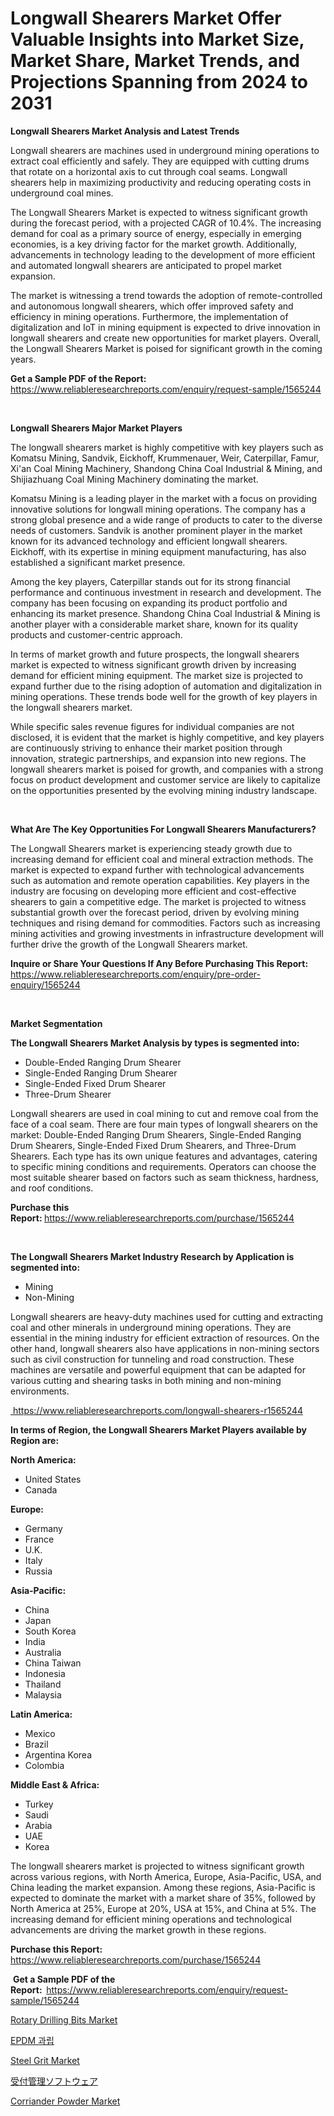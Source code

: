 <p><h1>Longwall Shearers Market Offer Valuable Insights into Market Size, Market Share, Market Trends, and Projections Spanning from 2024 to 2031</h1></p><p><strong>Longwall Shearers Market Analysis and Latest Trends</strong></p>
<p><p>Longwall shearers are machines used in underground mining operations to extract coal efficiently and safely. They are equipped with cutting drums that rotate on a horizontal axis to cut through coal seams. Longwall shearers help in maximizing productivity and reducing operating costs in underground coal mines.</p><p>The Longwall Shearers Market is expected to witness significant growth during the forecast period, with a projected CAGR of 10.4%. The increasing demand for coal as a primary source of energy, especially in emerging economies, is a key driving factor for the market growth. Additionally, advancements in technology leading to the development of more efficient and automated longwall shearers are anticipated to propel market expansion.</p><p>The market is witnessing a trend towards the adoption of remote-controlled and autonomous longwall shearers, which offer improved safety and efficiency in mining operations. Furthermore, the implementation of digitalization and IoT in mining equipment is expected to drive innovation in longwall shearers and create new opportunities for market players. Overall, the Longwall Shearers Market is poised for significant growth in the coming years.</p></p>
<p><strong>Get a Sample PDF of the Report:&nbsp;</strong> <a href="https://www.reliableresearchreports.com/enquiry/request-sample/1565244">https://www.reliableresearchreports.com/enquiry/request-sample/1565244</a></p>
<p>&nbsp;</p>
<p><strong>Longwall Shearers Major Market Players</strong></p>
<p><p>The longwall shearers market is highly competitive with key players such as Komatsu Mining, Sandvik, Eickhoff, Krummenauer, Weir, Caterpillar, Famur, Xi'an Coal Mining Machinery, Shandong China Coal Industrial & Mining, and Shijiazhuang Coal Mining Machinery dominating the market. </p><p>Komatsu Mining is a leading player in the market with a focus on providing innovative solutions for longwall mining operations. The company has a strong global presence and a wide range of products to cater to the diverse needs of customers. Sandvik is another prominent player in the market known for its advanced technology and efficient longwall shearers. Eickhoff, with its expertise in mining equipment manufacturing, has also established a significant market presence.</p><p>Among the key players, Caterpillar stands out for its strong financial performance and continuous investment in research and development. The company has been focusing on expanding its product portfolio and enhancing its market presence. Shandong China Coal Industrial & Mining is another player with a considerable market share, known for its quality products and customer-centric approach.</p><p>In terms of market growth and future prospects, the longwall shearers market is expected to witness significant growth driven by increasing demand for efficient mining equipment. The market size is projected to expand further due to the rising adoption of automation and digitalization in mining operations. These trends bode well for the growth of key players in the longwall shearers market.</p><p>While specific sales revenue figures for individual companies are not disclosed, it is evident that the market is highly competitive, and key players are continuously striving to enhance their market position through innovation, strategic partnerships, and expansion into new regions. The longwall shearers market is poised for growth, and companies with a strong focus on product development and customer service are likely to capitalize on the opportunities presented by the evolving mining industry landscape.</p></p>
<p>&nbsp;</p>
<p><strong>What Are The Key Opportunities For Longwall Shearers Manufacturers?</strong></p>
<p><p>The Longwall Shearers market is experiencing steady growth due to increasing demand for efficient coal and mineral extraction methods. The market is expected to expand further with technological advancements such as automation and remote operation capabilities. Key players in the industry are focusing on developing more efficient and cost-effective shearers to gain a competitive edge. The market is projected to witness substantial growth over the forecast period, driven by evolving mining techniques and rising demand for commodities. Factors such as increasing mining activities and growing investments in infrastructure development will further drive the growth of the Longwall Shearers market.</p></p>
<p><strong>Inquire or Share Your Questions If Any Before Purchasing This Report:</strong> <a href="https://www.reliableresearchreports.com/enquiry/pre-order-enquiry/1565244">https://www.reliableresearchreports.com/enquiry/pre-order-enquiry/1565244</a></p>
<p>&nbsp;</p>
<p><strong>Market Segmentation</strong></p>
<p><strong>The Longwall Shearers Market Analysis by types is segmented into:</strong></p>
<p><ul><li>Double-Ended Ranging Drum Shearer</li><li>Single-Ended Ranging Drum Shearer</li><li>Single-Ended Fixed Drum Shearer</li><li>Three-Drum Shearer</li></ul></p>
<p><p>Longwall shearers are used in coal mining to cut and remove coal from the face of a coal seam. There are four main types of longwall shearers on the market: Double-Ended Ranging Drum Shearers, Single-Ended Ranging Drum Shearers, Single-Ended Fixed Drum Shearers, and Three-Drum Shearers. Each type has its own unique features and advantages, catering to specific mining conditions and requirements. Operators can choose the most suitable shearer based on factors such as seam thickness, hardness, and roof conditions.</p></p>
<p><strong>Purchase this Report:&nbsp;</strong><a href="https://www.reliableresearchreports.com/purchase/1565244">https://www.reliableresearchreports.com/purchase/1565244</a></p>
<p>&nbsp;</p>
<p><strong>The Longwall Shearers Market Industry Research by Application is segmented into:</strong></p>
<p><ul><li>Mining</li><li>Non-Mining</li></ul></p>
<p><p>Longwall shearers are heavy-duty machines used for cutting and extracting coal and other minerals in underground mining operations. They are essential in the mining industry for efficient extraction of resources. On the other hand, longwall shearers also have applications in non-mining sectors such as civil construction for tunneling and road construction. These machines are versatile and powerful equipment that can be adapted for various cutting and shearing tasks in both mining and non-mining environments.</p></p>
<p><a href="https://www.reliableresearchreports.com/longwall-shearers-r1565244">&nbsp;https://www.reliableresearchreports.com/longwall-shearers-r1565244</a></p>
<p><strong>In terms of Region, the Longwall Shearers Market Players available by Region are:</strong></p>
<p>
    <p> <strong> North America: </strong>
        <ul>
            <li>United States</li>
            <li>Canada</li>
        </ul>
        </p> 
    <p> <strong> Europe: </strong>
        <ul>
            <li>Germany</li>
            <li>France</li>
            <li>U.K.</li>
            <li>Italy</li>
            <li>Russia</li>
        </ul>
        </p> 
    <p> <strong> Asia-Pacific: </strong>
        <ul>
            <li>China</li>
            <li>Japan</li>
            <li>South Korea</li>
            <li>India</li>
            <li>Australia</li>
            <li>China Taiwan</li>
            <li>Indonesia</li>
            <li>Thailand</li>
            <li>Malaysia</li>
        </ul>
        </p> 
    <p> <strong> Latin America: </strong>
        <ul>
            <li>Mexico</li>
            <li>Brazil</li>
            <li>Argentina Korea</li>
            <li>Colombia</li>
        </ul>
        </p> 
    <p> <strong> Middle East & Africa: </strong>
        <ul>
            <li>Turkey</li>
            <li>Saudi</li>
            <li>Arabia</li>
            <li>UAE</li>
            <li>Korea</li>
        </ul>
    </p>
    </p>
<p><p>The longwall shearers market is projected to witness significant growth across various regions, with North America, Europe, Asia-Pacific, USA, and China leading the market expansion. Among these regions, Asia-Pacific is expected to dominate the market with a market share of 35%, followed by North America at 25%, Europe at 20%, USA at 15%, and China at 5%. The increasing demand for efficient mining operations and technological advancements are driving the market growth in these regions.</p></p>
<p><strong>Purchase this Report: </strong><a href="https://www.reliableresearchreports.com/purchase/1565244">https://www.reliableresearchreports.com/purchase/1565244</a></p>
<p>&nbsp;<strong>Get a Sample PDF of the Report:&nbsp;&nbsp;</strong><a href="https://www.reliableresearchreports.com/enquiry/request-sample/1565244">https://www.reliableresearchreports.com/enquiry/request-sample/1565244</a></p>
<p><strong></strong></p>
<p><p><a href="https://github.com/Airanohannonzb68e5pb53oc1/Market-Research-Report-List-2/blob/main/rotary-drilling-bits-market.md">Rotary Drilling Bits Market</a></p><p><a href="https://github.com/TimmyMann6767/Market-Research-Report-List-1/blob/main/414490524804.md">EPDM 과립</a></p><p><a href="https://www.linkedin.com/pulse/steel-grit-market-size-growth-outlook-from-2024-2031-projecting-7fcxc?trackingId=z6SvDnoU37KINWSMtNZbrw%3D%3D">Steel Grit Market</a></p><p><a href="https://github.com/EstelWisozk1/Market-Research-Report-List-1/blob/main/195926626808.md">受付管理ソフトウェア</a></p><p><a href="https://www.linkedin.com/pulse/corriander-powder-market-size-outlook-forecast-2024-2031-growizr-1r4df?trackingId=7PEkcpqpB1RbwsBf7042fQ%3D%3D">Corriander Powder Market</a></p></p>